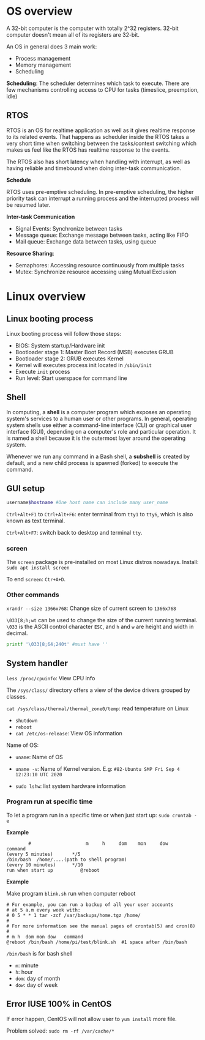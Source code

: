 # OS overview

A 32-bit computer is the computer with totally 2^32 registers. 32-bit computer doesn't mean all of its registers are 32-bit.

An OS in general does 3 main work:

* Process management
* Memory management
* Scheduling

**Scheduling**: The scheduler determines which task to execute. There are few mechanisms controlling access to CPU for tasks (timeslice, preemption, idle)

## RTOS

RTOS is an OS for realtime application as well as it gives realtime response to its related events. That happens as scheduler inside the RTOS takes a very short time when switching between the tasks/context switching which makes us feel like the RTOS has realtime response to the events.

The RTOS also has short latency when handling with interrupt, as well as having reliable and timebound when doing inter-task communication.

**Schedule**

RTOS uses pre-emptive scheduling. In pre-emptive scheduling, the higher priority task can interrupt a running process and the interrupted process will be resumed later.

**Inter-task Communication**

* Signal Events: Synchronize between tasks
* Message queue: Exchange message between tasks, acting like FIFO
* Mail queue: Exchange data between tasks, using queue

**Resource Sharing**:

* Semaphores: Accessing resource continuously from multiple tasks
* Mutex: Synchronize resource accessing using Mutual Exclusion

# Linux overview

## Linux booting process

Linux booting process will follow those steps:

* BIOS: System startup/Hardware init
* Bootloader stage 1: Master Boot Record (MSB) executes GRUB
* Bootloader stage 2: GRUB executes Kernel
* Kernel will executes process init located in ``/sbin/init``
* Execute ``init`` process
* Run level: Start userspace for command line

## Shell

In computing, a **shell** is a computer program which exposes an operating system's services to a human user or other programs. In general, operating system shells use either a command-line interface (CLI) or graphical user interface (GUI), depending on a computer's role and particular operation. It is named a shell because it is the outermost layer around the operating system.

Whenever we run any command in a Bash shell, a **subshell** is created by default, and a new child process is spawned (forked) to execute the command. 

## GUI setup

```bash
username$hostname #One host name can include many user_name
```

``Ctrl+Alt+F1`` to ``Ctrl+Alt+F6``: enter terminal from ``tty1`` to ``tty6``, which is also known as text terminal.

``Ctrl+Alt+F7``: switch back to desktop and terminal ``tty``.

### screen

The ``screen`` package is pre-installed on most Linux distros nowadays. Install: ``sudo apt install screen``

To end ``screen``: ``Ctr+A+D``.

### Other commands

``xrandr --size 1366x768``: Change size of current screen to ``1366x768``

``\033[8;h;wt`` can be used to change the size of the current running terminal. ``\033`` is the ASCII control character ``ESC``, and ``h`` and ``w`` are height and width in decimal.

```sh
printf '\033[8;64;240t' #must have ''
```

## System handler

``less /proc/cpuinfo``: View CPU info

The ``/sys/class/`` directory offers a view of the device drivers grouped by classes.

``cat /sys/class/thermal/thermal_zone0/temp``: read temperature on Linux


* ``shutdown``
* ``reboot``
* ``cat /etc/os-release``: View OS information

Name of OS:

* ``uname``: Name of OS
* ``uname -v``: Name of Kernel version. E.g: ``#82-Ubuntu SMP Fri Sep 4 12:23:10 UTC 2020``

* ``sudo lshw``: list system hardware information

### Program run at specific time

To let a program run in a specific time or when just start up: ``sudo crontab -e``

**Example**

```shell
		#                    m     h     dom    mon     dow     command
(every 5 minutes)       */5					                      /bin/bash  /home/....(path to shell program)									
(every 10 minutes)      */10
run when start up	       @reboot
```

**Example**

Make program ``blink.sh`` run when computer reboot

```
# For example, you can run a backup of all your user accounts
# at 5 a.m every week with:
# 0 5 * * 1 tar -zcf /var/backups/home.tgz /home/
#
# For more information see the manual pages of crontab(5) and cron(8)
#
# m h  dom mon dow   command
@reboot /bin/bash /home/pi/test/blink.sh  #1 space after /bin/bash
```

``/bin/bash`` is for bash shell

* ``m``: minute
* ``h``: hour
* ``dom``: day of month
* ``dow``: day of week

## Error IUSE 100% in CentOS

If error happen, CentOS will not allow user to ``yum install`` more file.

Problem solved: ``sudo rm -rf /var/cache/*``
